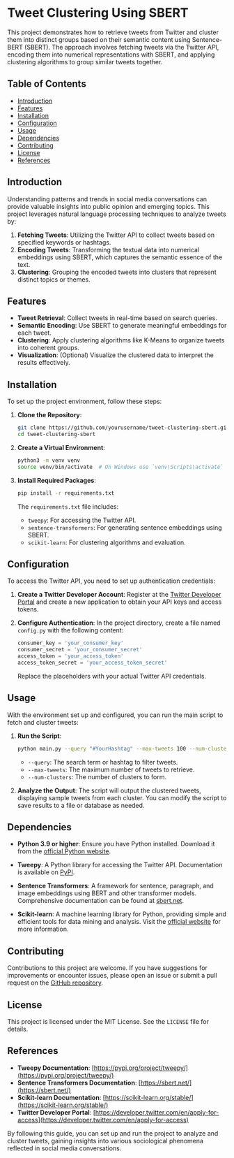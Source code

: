 # Tweet Clustering Using SBERT

This project demonstrates how to retrieve tweets from Twitter and cluster them into distinct groups based on their semantic content using Sentence-BERT (SBERT). The approach involves fetching tweets via the Twitter API, encoding them into numerical representations with SBERT, and applying clustering algorithms to group similar tweets together.

## Table of Contents

- [Introduction](#introduction)
- [Features](#features)
- [Installation](#installation)
- [Configuration](#configuration)
- [Usage](#usage)
- [Dependencies](#dependencies)
- [Contributing](#contributing)
- [License](#license)
- [References](#references)

## Introduction

Understanding patterns and trends in social media conversations can provide valuable insights into public opinion and emerging topics. This project leverages natural language processing techniques to analyze tweets by:

1. **Fetching Tweets**: Utilizing the Twitter API to collect tweets based on specified keywords or hashtags.
2. **Encoding Tweets**: Transforming the textual data into numerical embeddings using SBERT, which captures the semantic essence of the text.
3. **Clustering**: Grouping the encoded tweets into clusters that represent distinct topics or themes.

## Features

- **Tweet Retrieval**: Collect tweets in real-time based on search queries.
- **Semantic Encoding**: Use SBERT to generate meaningful embeddings for each tweet.
- **Clustering**: Apply clustering algorithms like K-Means to organize tweets into coherent groups.
- **Visualization**: (Optional) Visualize the clustered data to interpret the results effectively.

## Installation

To set up the project environment, follow these steps:

1. **Clone the Repository**:
   ```bash
   git clone https://github.com/yourusername/tweet-clustering-sbert.git
   cd tweet-clustering-sbert
   ```

2. **Create a Virtual Environment**:
   ```bash
   python3 -m venv venv
   source venv/bin/activate  # On Windows use `venv\Scripts\activate`
   ```

3. **Install Required Packages**:
   ```bash
   pip install -r requirements.txt
   ```

   The `requirements.txt` file includes:
   - `tweepy`: For accessing the Twitter API.
   - `sentence-transformers`: For generating sentence embeddings using SBERT.
   - `scikit-learn`: For clustering algorithms and evaluation.

## Configuration

To access the Twitter API, you need to set up authentication credentials:

1. **Create a Twitter Developer Account**: Register at the [Twitter Developer Portal](https://developer.twitter.com/en/apply-for-access) and create a new application to obtain your API keys and access tokens.

2. **Configure Authentication**: In the project directory, create a file named `config.py` with the following content:

   ```python
   consumer_key = 'your_consumer_key'
   consumer_secret = 'your_consumer_secret'
   access_token = 'your_access_token'
   access_token_secret = 'your_access_token_secret'
   ```

   Replace the placeholders with your actual Twitter API credentials.

## Usage

With the environment set up and configured, you can run the main script to fetch and cluster tweets:

1. **Run the Script**:
   ```bash
   python main.py --query "#YourHashtag" --max-tweets 100 --num-clusters 5
   ```

   - `--query`: The search term or hashtag to filter tweets.
   - `--max-tweets`: The maximum number of tweets to retrieve.
   - `--num-clusters`: The number of clusters to form.

2. **Analyze the Output**: The script will output the clustered tweets, displaying sample tweets from each cluster. You can modify the script to save results to a file or database as needed.

## Dependencies

- **Python 3.9 or higher**: Ensure you have Python installed. Download it from the [official Python website](https://www.python.org/downloads/).

- **Tweepy**: A Python library for accessing the Twitter API. Documentation is available on [PyPI](https://pypi.org/project/tweepy/).

- **Sentence Transformers**: A framework for sentence, paragraph, and image embeddings using BERT and other transformer models. Comprehensive documentation can be found at [sbert.net](https://sbert.net/).

- **Scikit-learn**: A machine learning library for Python, providing simple and efficient tools for data mining and analysis. Visit the [official website](https://scikit-learn.org/stable/) for more information.

## Contributing

Contributions to this project are welcome. If you have suggestions for improvements or encounter issues, please open an issue or submit a pull request on the [GitHub repository](https://github.com/yourusername/tweet-clustering-sbert).

## License

This project is licensed under the MIT License. See the `LICENSE` file for details.

## References

- **Tweepy Documentation**: [https://pypi.org/project/tweepy/](https://pypi.org/project/tweepy/)
- **Sentence Transformers Documentation**: [https://sbert.net/](https://sbert.net/)
- **Scikit-learn Documentation**: [https://scikit-learn.org/stable/](https://scikit-learn.org/stable/)
- **Twitter Developer Portal**: [https://developer.twitter.com/en/apply-for-access](https://developer.twitter.com/en/apply-for-access)

By following this guide, you can set up and run the project to analyze and cluster tweets, gaining insights into various sociological phenomena reflected in social media conversations. 
